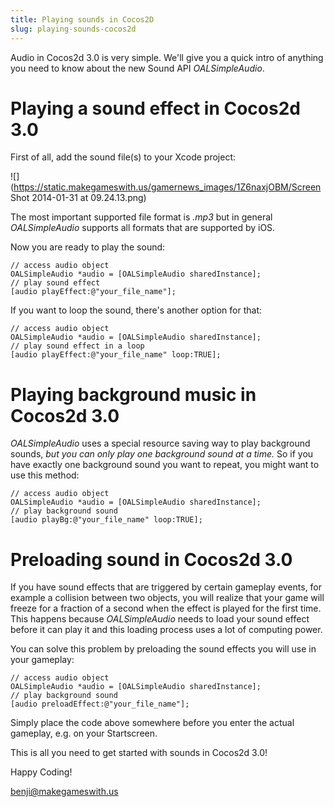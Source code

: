 ```yaml
---
title: Playing sounds in Cocos2D
slug: playing-sounds-cocos2d
---            
```


Audio in Cocos2d 3.0 is very simple. We'll give you a quick intro of anything you need to know about the new Sound API *OALSimpleAudio*.

# Playing a sound effect in Cocos2d 3.0

First of all, add the sound file(s) to your Xcode project:

![](https://static.makegameswith.us/gamernews_images/1Z6naxjOBM/Screen Shot 2014-01-31 at 09.24.13.png)

The most important supported file format is *.mp3* but in general *OALSimpleAudio* supports all formats that are supported by iOS.

Now you are ready to play the sound:

    // access audio object
    OALSimpleAudio *audio = [OALSimpleAudio sharedInstance];
    // play sound effect
    [audio playEffect:@"your_file_name"];

If you want to loop the sound, there's another option for that:

    // access audio object
    OALSimpleAudio *audio = [OALSimpleAudio sharedInstance];
    // play sound effect in a loop
    [audio playEffect:@"your_file_name" loop:TRUE];

# Playing background music in Cocos2d 3.0

*OALSimpleAudio* uses a special resource saving way to play background sounds, *but you can only play one background sound at a time.* So if you have exactly one background sound you want to repeat, you might want to use this method:

    // access audio object
    OALSimpleAudio *audio = [OALSimpleAudio sharedInstance];
    // play background sound
    [audio playBg:@"your_file_name" loop:TRUE];

# Preloading sound in Cocos2d 3.0

If you have sound effects that are triggered by certain gameplay events, for example a collision between two objects, you will realize that your game will freeze for a fraction of a second when the effect is played for the first time. This happens because *OALSimpleAudio* needs to load your sound effect before it can play it and this loading process uses a lot of computing power.

You can solve this problem by preloading the sound effects you will use in your gameplay:

    // access audio object
    OALSimpleAudio *audio = [OALSimpleAudio sharedInstance];
    // play background sound
    [audio preloadEffect:@"your_file_name"];

Simply place the code above somewhere before you enter the actual gameplay, e.g. on your Startscreen.

This is all you need to get started with sounds in Cocos2d 3.0!

Happy Coding!

benji@makegameswith.us
